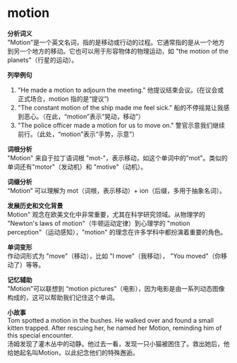# motion

**分析词义**  
"Motion"是一个英文名词，指的是移动或行动的过程。它通常指的是从一个地方到另一个地方的移动。它也可以用于形容物体的物理运动，如 "the motion of the planets"（行星的运动）。

  

**列举例句**

  

1.  "He made a motion to adjourn the meeting." 他提议结束会议。(在议会或正式场合，motion 指的是“提议”)
2.  "The constant motion of the ship made me feel sick." 船的不停摇晃让我感到恶心。（在此，“motion”表示“晃动，移动”）
3.  "The police officer made a motion for us to move on." 警官示意我们继续前行。（此处，“motion”表示“手势，示意”）

  

**词根分析**  
"Motion" 来自于拉丁语词根 "mot-"，表示移动，如这个单词中的"mot"。类似的单词还有"motor"（发动机）和 "motive"（动机）。

  

**词缀分析**  
“Motion” 可以理解为 mot（词根，表示移动）+ ion（后缀，多用于抽象名词）。

  

**发展历史和文化背景**  
Motion" 观念在欧美文化中非常重要，尤其在科学研究领域。从物理学的 "Newton's laws of motion"（牛顿运动定律）到心理学的 "motion perception"（运动感知），"motion" 的理念在许多学科中都扮演着重要的角色。

  

**单词变形**  
作动词形式为 "move"（移动），比如 "I move"（我移动）， "You moved"（你移动了）等等。

  

**记忆辅助**  
"Motion"可以联想到 “motion pictures”（电影），因为电影是由一系列动态图像构成的，这可以帮助我们记住这个单词。

  

**小故事**  
Tom spotted a motion in the bushes. He walked over and found a small kitten trapped. After rescuing her, he named her Motion, reminding him of this special encounter.  
汤姆发现了灌木丛中的动静。他过去一看，发现一只小猫被困住了。救出她后，他给她起名叫Motion，以此纪念他们的特殊邂逅。
